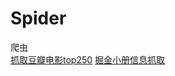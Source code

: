 # Spider
爬虫  
[抓取豆瓣电影top250](https://github.com/tangerine122/Spider/blob/master/douban_top250.py)
[掘金小册信息抓取](https://github.com/tangerine122/Spider/blob/master/juejin.py)
